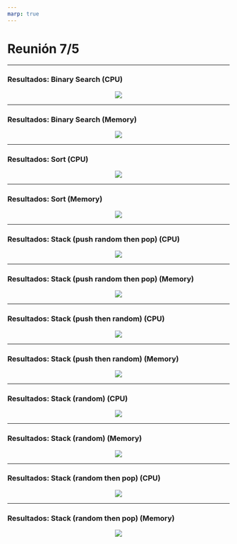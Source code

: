```yaml
---
marp: true
---
```


# Reunión 7/5

---

### Resultados: Binary Search (CPU)

<div align="center">

<img src="binary search__cpu_user.png">

</div>

---

### Resultados: Binary Search (Memory)

<div align="center">

<img src="binary search__memory.png">

</div>

---

### Resultados: Sort (CPU)

<div align="center">

<img src="sort__cpu_user.png">

</div>

---

### Resultados: Sort (Memory)

<div align="center">

<img src="sort__memory.png">

</div>

---

### Resultados: Stack (push random then pop) (CPU)

<div align="center">

<img src="stack_push_random_then_pop_cpu_user.png">

</div>

---

### Resultados: Stack (push random then pop) (Memory)

<div align="center">

<img src="stack_push_random_then_pop_memory.png">

</div>

---

### Resultados: Stack (push then random) (CPU)

<div align="center">

<img src="stack_push_random_then_pop_cpu_user.png">

</div>

---

### Resultados: Stack (push then random) (Memory)

<div align="center">

<img src="stack_push_then_random_memory.png">

</div>

---

### Resultados: Stack (random) (CPU)

<div align="center">

<img src="stack_random_cpu_user.png">

</div>

---

### Resultados: Stack (random) (Memory)

<div align="center">

<img src="stack_random_memory.png">

</div>

---

### Resultados: Stack (random then pop) (CPU)

<div align="center">

<img src="stack_random_then_pop_cpu_user.png">

</div>

---

### Resultados: Stack (random then pop) (Memory)

<div align="center">

<img src="stack_random_then_pop_memory.png">

</div>